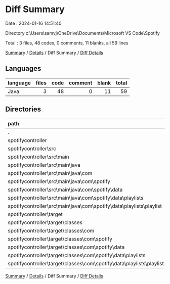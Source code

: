 # Diff Summary

Date : 2024-01-16 14:51:40

Directory c:\\Users\\samvj\\OneDrive\\Documents\\Microsoft VS Code\\Spotify

Total : 3 files,  48 codes, 0 comments, 11 blanks, all 59 lines

[Summary](results.md) / [Details](details.md) / Diff Summary / [Diff Details](diff-details.md)

## Languages
| language | files | code | comment | blank | total |
| :--- | ---: | ---: | ---: | ---: | ---: |
| Java | 3 | 48 | 0 | 11 | 59 |

## Directories
| path | files | code | comment | blank | total |
| :--- | ---: | ---: | ---: | ---: | ---: |
| . | 3 | 48 | 0 | 11 | 59 |
| spotifycontroller | 3 | 48 | 0 | 11 | 59 |
| spotifycontroller\\src | 2 | 32 | 0 | 11 | 43 |
| spotifycontroller\\src\\main | 2 | 32 | 0 | 11 | 43 |
| spotifycontroller\\src\\main\\java | 2 | 32 | 0 | 11 | 43 |
| spotifycontroller\\src\\main\\java\\com | 2 | 32 | 0 | 11 | 43 |
| spotifycontroller\\src\\main\\java\\com\\spotify | 2 | 32 | 0 | 11 | 43 |
| spotifycontroller\\src\\main\\java\\com\\spotify\\data | 2 | 32 | 0 | 11 | 43 |
| spotifycontroller\\src\\main\\java\\com\\spotify\\data\\playlists | 2 | 32 | 0 | 11 | 43 |
| spotifycontroller\\src\\main\\java\\com\\spotify\\data\\playlists\\playlist | 2 | 32 | 0 | 11 | 43 |
| spotifycontroller\\target | 1 | 16 | 0 | 0 | 16 |
| spotifycontroller\\target\\classes | 1 | 16 | 0 | 0 | 16 |
| spotifycontroller\\target\\classes\\com | 1 | 16 | 0 | 0 | 16 |
| spotifycontroller\\target\\classes\\com\\spotify | 1 | 16 | 0 | 0 | 16 |
| spotifycontroller\\target\\classes\\com\\spotify\\data | 1 | 16 | 0 | 0 | 16 |
| spotifycontroller\\target\\classes\\com\\spotify\\data\\playlists | 1 | 16 | 0 | 0 | 16 |
| spotifycontroller\\target\\classes\\com\\spotify\\data\\playlists\\playlist | 1 | 16 | 0 | 0 | 16 |

[Summary](results.md) / [Details](details.md) / Diff Summary / [Diff Details](diff-details.md)